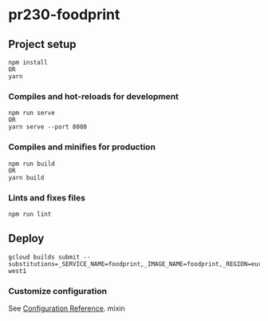 # pr230-foodprint

## Project setup
```
npm install
OR
yarn
```

### Compiles and hot-reloads for development
```
npm run serve
OR
yarn serve --port 8080
```

### Compiles and minifies for production
```
npm run build
OR
yarn build
```

### Lints and fixes files
```
npm run lint
```

## Deploy
```
gcloud builds submit --substitutions=_SERVICE_NAME=foodprint,_IMAGE_NAME=foodprint,_REGION=europe-west1
```


### Customize configuration
See [Configuration Reference](https://cli.vuejs.org/config/).
mixin